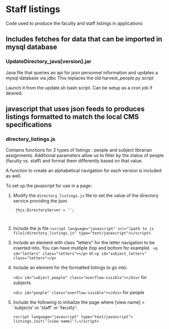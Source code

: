 # Staff listings
Code used to produce the faculty and staff listings in applications

## Includes fetches for data that can be imported in mysql database
### UpdateDirectory_java[version].jar
Java file that queries an api for json personnel information  and updates a mysql database via jdbc
This replaces the old harvest_people.py script

Launch it from the update.sh bash script.  Can be setup as a cron job if desired.

## javascript that uses json feeds to produces listings formatted to match the local CMS specifications

### directory_listings.js

Contains functions for 2 types of listings : people and subject librarian assignments.  Additional parameters allow us to filter by the status of people (faculty vs. staff) and format them differently based on that value.  

A function to create an alphabetical navigation for each version is included as well.  

To set up the javascript for use in a page:

  1. Modify the `directory_listings.js` file to set the value of the directory service providing the json 
        ``` around line 7
         this.DirectoryServer = '';
         ```
  	
  2. Include the js file `<script language="javascript" src="[path to js file]/directory_listings.js" type="text/javascript"></script>`
  3. Include an element with class "letters" for the letter navigation to be inserted into.  You can have multiple  (top and bottom for example)
  			` <p id="letters" class="letters"></p>` or `<p id="subject_letters" class="letters"</p>`
  4. Include an element for the formatted listings to go into: 
  
      `<div id="subject_people" class="overflow-visible"></div>` for subjects

       `<div id="people" class="overflow-visible"></div>` for people
  5. Include the following to initialize the page where [view name] = 'subjects' or 'staff' or 'faculty':
      
      `<script language="javascript" type="text/javascript"> listings.init('[view name]');</script>` 
  
      
